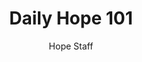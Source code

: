---
image: /assets/img/daily-hope-default-artwork.png
title: Daily Hope 101
number: 101
categories:
  - Daily Hope
author: Hope Staff
notes: Daily Hope 101
embed: >-
  <iframe style="border-radius:12px" src="https://open.spotify.com/embed/episode/6IrcchARa7APsKDPLe08a4?utm_source=generator" width="100%" height="352" frameBorder="0" allowfullscreen="" allow="autoplay; clipboard-write; encrypted-media; fullscreen; picture-in-picture" loading="lazy"></iframe>
---